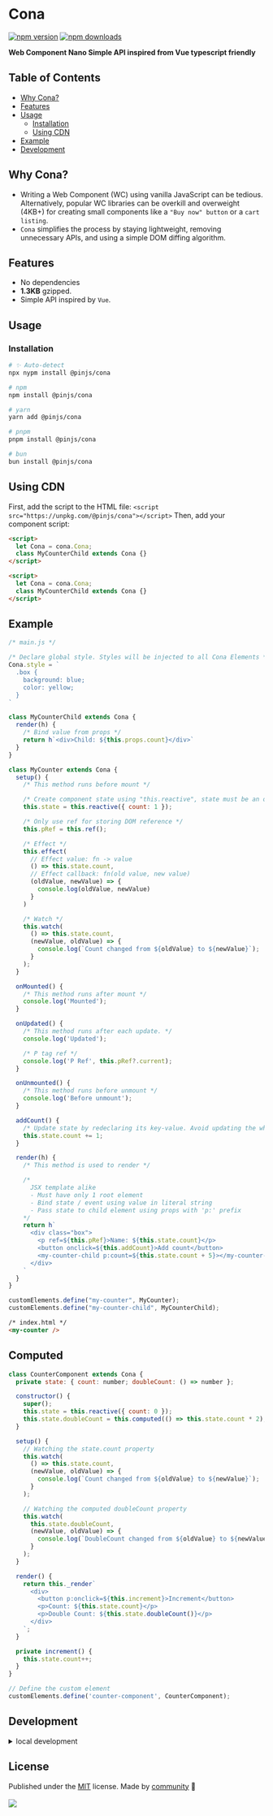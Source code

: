 # **Cona**

[![npm version](https://img.shields.io/npm/v/@pinjs/cona?color=yellow)](https://www.npmjs.com/package/@pinjs/cona)
[![npm downloads](https://img.shields.io/npm/dm/@pinjs/cona?color=yellow)](https://www.npmjs.com/package/@pinjs/cona)

**Web Component Nano Simple API inspired from Vue typescript friendly**

## **Table of Contents**

- [Why Cona?](#why-cona)
- [Features](#features)
- [Usage](#usage)
  - [Installation](#installation)
  - [Using CDN](#using-cdn)
- [Example](#example)
- [Development](#development)

## **Why Cona?**

- Writing a Web Component (WC) using vanilla JavaScript can be tedious. Alternatively, popular WC libraries can be overkill and overweight (4KB+) for creating small components like a `"Buy now" button` or a `cart listing`.
- `Cona` simplifies the process by staying lightweight, removing unnecessary APIs, and using a simple DOM diffing algorithm.

## **Features**
- No dependencies
- **1.3KB** gzipped.
- Simple API inspired by `Vue`.

## **Usage**

### **Installation**

```sh
# ✨ Auto-detect
npx nypm install @pinjs/cona

# npm
npm install @pinjs/cona

# yarn
yarn add @pinjs/cona

# pnpm
pnpm install @pinjs/cona

# bun
bun install @pinjs/cona
```

## Using CDN
First, add the script to the HTML file:
```<script src="https://unpkg.com/@pinjs/cona"></script>```
Then, add your component script:
```html
<script>
  let Cona = cona.Cona;
  class MyCounterChild extends Cona {}
</script>
```
```html
<script>
  let Cona = cona.Cona;
  class MyCounterChild extends Cona {}
</script>
```
## Example
```js
/* main.js */

/* Declare global style. Styles will be injected to all Cona Elements */
Cona.style = `
  .box {
    background: blue;
    color: yellow;
  }
`

class MyCounterChild extends Cona {
  render(h) {
    /* Bind value from props */
    return h`<div>Child: ${this.props.count}</div>`
  }
}

class MyCounter extends Cona {
  setup() {
    /* This method runs before mount */

    /* Create component state using "this.reactive", state must be an object */
    this.state = this.reactive({ count: 1 });

    /* Only use ref for storing DOM reference */
    this.pRef = this.ref();

    /* Effect */
    this.effect(
      // Effect value: fn -> value
      () => this.state.count,
      // Effect callback: fn(old value, new value)
      (oldValue, newValue) => {
        console.log(oldValue, newValue)
      }
    )

    /* Watch */
    this.watch(
      () => this.state.count,
      (newValue, oldValue) => {
        console.log(`Count changed from ${oldValue} to ${newValue}`);
      }
    );
  }

  onMounted() {
    /* This method runs after mount */
    console.log('Mounted');
  }

  onUpdated() {
    /* This method runs after each update. */
    console.log('Updated');

    /* P tag ref */
    console.log('P Ref', this.pRef?.current);
  }

  onUnmounted() {
    /* This method runs before unmount */
    console.log('Before unmount');
  }

  addCount() {
    /* Update state by redeclaring its key-value. Avoid updating the whole state. */
    this.state.count += 1;
  }

  render(h) {
    /* This method is used to render */

    /*
      JSX template alike
      - Must have only 1 root element
      - Bind state / event using value in literal string
      - Pass state to child element using props with 'p:' prefix
    */
    return h`
      <div class="box">
        <p ref=${this.pRef}>Name: ${this.state.count}</p>
        <button onclick=${this.addCount}>Add count</button>
        <my-counter-child p:count=${this.state.count + 5}></my-counter-child>
      </div>
    `
  }
}

customElements.define("my-counter", MyCounter);
customElements.define("my-counter-child", MyCounterChild);
```
```html
/* index.html */
<my-counter />
```
## Computed
```js
class CounterComponent extends Cona {
  private state: { count: number; doubleCount: () => number };

  constructor() {
    super();
    this.state = this.reactive({ count: 0 });
    this.state.doubleCount = this.computed(() => this.state.count * 2);
  }

  setup() {
    // Watching the state.count property
    this.watch(
      () => this.state.count,
      (newValue, oldValue) => {
        console.log(`Count changed from ${oldValue} to ${newValue}`);
      }
    );

    // Watching the computed doubleCount property
    this.watch(
      this.state.doubleCount,
      (newValue, oldValue) => {
        console.log(`DoubleCount changed from ${oldValue} to ${newValue}`);
      }
    );
  }

  render() {
    return this._render`
      <div>
        <button p:onclick=${this.increment}>Increment</button>
        <p>Count: ${this.state.count}</p>
        <p>Double Count: ${this.state.doubleCount()}</p>
      </div>
    `;
  }

  private increment() {
    this.state.count++;
  }
}

// Define the custom element
customElements.define('counter-component', CounterComponent);

```

## Development

<details>

<summary>local development</summary>

- Clone this repository
- Install latest LTS version of [Node.js](https://nodejs.org/en/)
- Enable [Corepack](https://github.com/nodejs/corepack) using `corepack enable`
- Install dependencies using `pnpm install`
- Run interactive tests using `pnpm dev`

</details>

## License

<!-- automd:contributors license=MIT -->

Published under the [MIT](https://github.com/pin705/cf-scraper-bypass/blob/main/LICENSE) license.
Made by [community](https://github.com/pin705/cf-scraper-bypass/graphs/contributors) 💛
<br><br>
<a href="https://github.com/pin705/cf-scraper-bypass/graphs/contributors">
<img src="https://contrib.rocks/image?repo=pin705/cf-scraper-bypass" />
</a>

<!-- /automd -->

<!-- automd:with-automd -->
